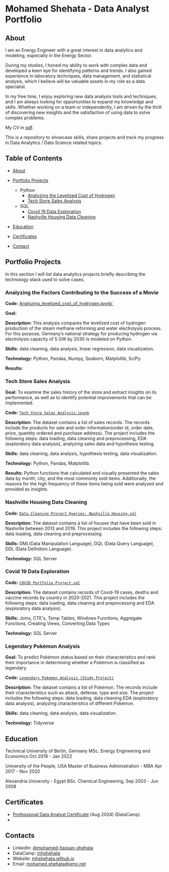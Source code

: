 # Mohamed Shehata - Data Analyst Portfolio
## About
I am an Energy Engineer with a great interest in data analytics and modeling, especially in the Energy Sector. 

During my studies, I honed my ability to work with complex data and developed a keen eye for identifying patterns and trends. I also gained experience in laboratory techniques, data management, and statistical analysis, which I believe will be valuable assets in my role as a data specialist.

In my free time, I enjoy exploring new data analysis tools and techniques, and I am always looking for opportunities to expand my knowledge and skills. Whether working on a team or independently, I am driven by the thrill of discovering new insights and the satisfaction of using data to solve complex problems.

My CV in [pdf](https://github.com/tiannaparris/Data-Analysis-Portfolio/blob/main/Tianna%20Parris%20CV.pdf).

This is a repository to showcase skills, share projects and track my progress in Data Analytics / Data Science related topics.

## Table of Contents
- [About](https://github.com/mhshehata/mhshehata/blob/main/README.md#about)
- [Portfolio Projects](https://github.com/mhshehata/mhshehata/blob/main/README.md#portfolio-projects)
  - Python
    - [Analyzing the Levelized Cost of Hydrogen](https://github.com/mhshehata/Analyzing_levelized_cost_of_hydrogen)
    - [Tech Store Sales Analysis](https://github.com/tiannaparris/Data-Analysis-Portfolio#tech-store-sales-analysis)  
  - SQL
    - [Covid 19 Data Exploration](https://github.com/tiannaparris/Data-Analysis-Portfolio#covid-19-data-exploration)
    - [Nashville Housing Data Cleaning](https://github.com/tiannaparris/Data-Analysis-Portfolio#nashville-housing-data-cleaning)



- [Education](https://github.com/mhshehata/mhshehata/blob/main/README.md#education)  
- [Certificates](https://github.com/mhshehata/mhshehata/blob/main/README.md#certificates)
- [Contact](https://github.com/mhshehata/mhshehata/blob/main/README.md#contacts)
## Portfolio Projects
In this section I will list data analytics projects briefly describing the technology stack used to solve cases.

### Analyzing the Factors Contributing to the Success of a Movie
**Code:** [Analyzing_levelized_cost_of_hydrogen.ipynb`](https://github.com/mhshehata/Analyzing_levelized_cost_of_hydrogen/blob/main/LCOH%20of%20SMR%20%26%20Electrolyzer%20-%20Germany.ipynb)

**Goal:** 

**Description:** This analysis compares the levelized cost of hydrogen production of the steam methane reforming and water electrolysis process. For this purpose, Germany’s national strategy for producing hydrogen via electrolysis capacity of 5 GW by 2030 is modeled on Python.

**Skills:** data cleaning, data analysis, linear regression, data visualization.

**Technology:** Python, Pandas, Numpy, Seaborn, Matplotlib, SciPy.

**Results:** 

### Tech Store Sales Analysis

**Goal:** To examine the sales history of the store and extract insights on its performance, as well as to identify potential improvements that can be implemented.

**Code:** [`Tech Store Sales Analysis.ipynb`](https://github.com/tiannaparris/PortfolioProjects/blob/main/Tech%20Store%20Sales%20Analysis.ipynb)

**Description:** The dataset contains a list of sales records.  The records include the products for sale and order information(order id, order date, price, quantity ordered and purchase address). The project includes the following steps: data loading, data cleaning and preprocessing, EDA (exploratory data analysis), analyzing sales data and hypothesis testing.

**Skills:** data cleaning, data analysis, hypothesis testing, data visualization.

**Technology:** Python, Pandas, Matplotlib.

**Results:** Python functions that calculated and visually presented the sales data by month, city, and the most commonly sold items. Additionally, the reasons for the high frequency of these items being sold were analyzed and provided as insights.



### Nashville Housing Data Cleaning
**Code:** [`Data Cleaning Project Queries: Nashville Housing.sql`](https://github.com/tiannaparris/PortfolioProjects/blob/main/Data%20Cleaning%20Project%20Queries:%20Nashville%20Housing.sql)

**Description:** The dataset contains a list of houses that have been sold in Nashville between 2013 and 2019. This project includes the following steps: data loading, data cleaning and preprocessing.


**Skills:** DML(Data Manipulation Language), DQL (Data Query Language), DDL (Data Definition Language).

**Technology:** SQL Server


### Covid 19 Data Exploration
**Code:** [`COVID Portfolio Project.sql`](https://github.com/tiannaparris/PortfolioProjects/blob/main/COVID%20Portfolio%20Project.sql)

**Description:** The dataset contains records of Covid-19 cases, deaths and vaccine records by country in 2020-2021. This project includes the following steps: data loading, data cleaning and preprocessing and EDA (exploratory data analysis).

**Skills:** Joins, CTE's, Temp Tables, Windows Functions, Aggregate Functions, Creating Views, Converting Data Types

**Technology:** SQL Server



### Legendary Pokémon Analysis

**Goal:** To predict Pokémon status based on their characteristics and rank their importance in determining whether a Pokémon is classified as legendary.

**Code:** [`Legendary Pokémon Analysis (Study Project)`](https://github.com/tiannaparris/PortfolioProjects/blob/main/Legendary%20Pok%C3%A9mon%20Analysis.ipynb)

**Description:** The dataset contains a list of  Pokémon.  The records include their characteristics such as attack, defense, type and size. The project includes the following steps: data loading, data cleaning EDA (exploratory data analysis), analyzing characteristics of different Pokémon.

**Skills:** data cleaning, data analysis, data visualization.

**Technology:** Tidyverse 





## Education
Technical University of Berlin, Germany
MSc. Energy Engineering and Economics
Oct 2019 - Jan 2022

University of the People, USA
Master of Business Administration - MBA
Apr 2017 - Nov 2020

Alexandria University - Egypt
BSc. Chemical Engineering,
Sep 2003 - Jun 2008

## Certificates

- [Professional Data Analyst Certificate](https://www.datacamp.com/certificate/DA0024975530197) (Aug 2024) (DataCamp)
- 

## Contacts
- LinkedIn: [@mohamed-hassan-shehata](www.linkedin.com/in/mohamed-hassan-shehata)
- DataCamp: [mhshehata](https://www.datacamp.com/portfolio/mhshehata)
- Website: [mhshehata.github.io](https://mhshehata.github.io/)
- Email: mohamed.shehata@gmx.net
